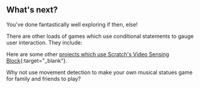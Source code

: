 ## What's next?

You've done fantastically well exploring if then, else!

There are other loads of games which use conditional statements to gauge user interaction. They include:

Here are some other [projects which use Scratch's Video Sensing Block](https://scratch.mit.edu/studios/201435){:target="_blank"}.

Why not use movement detection to make your own musical statues game for family and friends to play?
